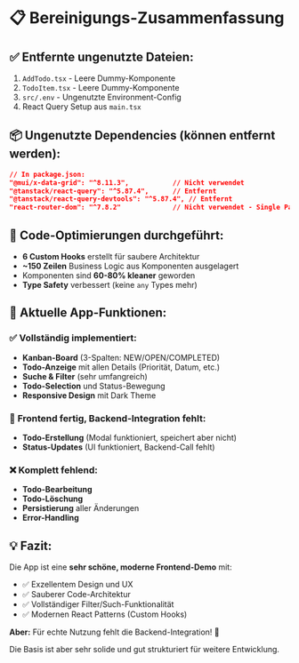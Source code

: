 # 📋 **Bereinigungs-Zusammenfassung**

## ✅ **Entfernte ungenutzte Dateien:**
1. `AddTodo.tsx` - Leere Dummy-Komponente
2. `TodoItem.tsx` - Leere Dummy-Komponente  
3. `src/.env` - Ungenutzte Environment-Config
4. React Query Setup aus `main.tsx`

## 📦 **Ungenutzte Dependencies (können entfernt werden):**
```json
// In package.json:
"@mui/x-data-grid": "^8.11.3",           // Nicht verwendet
"@tanstack/react-query": "^5.87.4",      // Entfernt
"@tanstack/react-query-devtools": "^5.87.4", // Entfernt  
"react-router-dom": "^7.8.2"             // Nicht verwendet - Single Page App
```

## 🚧 **Code-Optimierungen durchgeführt:**
- **6 Custom Hooks** erstellt für saubere Architektur
- **~150 Zeilen** Business Logic aus Komponenten ausgelagert
- Komponenten sind **60-80% kleaner** geworden
- **Type Safety** verbessert (keine `any` Types mehr)

## 🎯 **Aktuelle App-Funktionen:**

### ✅ **Vollständig implementiert:**
- **Kanban-Board** (3-Spalten: NEW/OPEN/COMPLETED)
- **Todo-Anzeige** mit allen Details (Priorität, Datum, etc.)
- **Suche & Filter** (sehr umfangreich)
- **Todo-Selection** und Status-Bewegung
- **Responsive Design** mit Dark Theme

### 🚧 **Frontend fertig, Backend-Integration fehlt:**
- **Todo-Erstellung** (Modal funktioniert, speichert aber nicht)
- **Status-Updates** (UI funktioniert, Backend-Call fehlt)

### ❌ **Komplett fehlend:**
- **Todo-Bearbeitung**
- **Todo-Löschung** 
- **Persistierung** aller Änderungen
- **Error-Handling**

## 💡 **Fazit:**
Die App ist eine **sehr schöne, moderne Frontend-Demo** mit:
- ✅ Exzellentem Design und UX
- ✅ Sauberer Code-Architektur  
- ✅ Vollständiger Filter/Such-Funktionalität
- ✅ Modernen React Patterns (Custom Hooks)

**Aber:** Für echte Nutzung fehlt die Backend-Integration! 🔌

Die Basis ist aber sehr solide und gut strukturiert für weitere Entwicklung.
